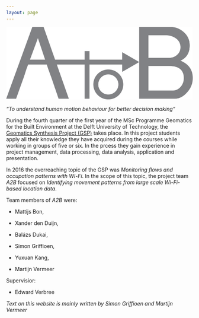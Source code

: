 ```yaml
---
layout: page
---
```


![logo](a-to-b_logo.png)

*“To understand human motion behaviour for better decision making”*

During the fourth quarter of the first year of the MSc Programme Geomatics for the Built Environment at
the Delft University of Technology, the [Geomatics Synthesis Project (GSP)](http://www.tudelft.nl/en/study/master-of-science/master-programmes/geomatics/programme/synthesis-project/) takes place. In this project students apply all their knowledge they have acquired during the courses while working
in groups of five or six. In the prcess they gain experience in project
management, data processing, data analysis, application and presentation.

In 2016 the overreaching topic of the GSP was *Monitoring flows and occupation patterns with Wi-Fi*. In the scope of this topic, the project team *A2B* focused on *Identifying movement patterns from large scale Wi-Fi-based location data*.

Team members of *A2B* were:

+ Mattijs Bon,

+ Xander den Duijn,

+ Balázs Dukai,

+ Simon Griffioen,

+ Yuxuan Kang,

+ Martijn Vermeer

Supervisior: 

+ Edward Verbree

*Text on this website is mainly written by Simon Griffioen and Martijn Vermeer*



